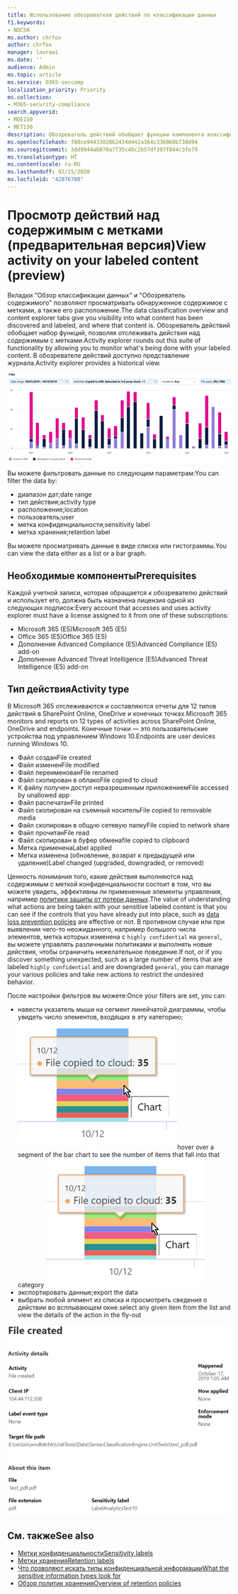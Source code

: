 ```yaml
---
title: Использование обозревателя действий по классификации данных
f1.keywords:
- NOCSH
ms.author: chrfox
author: chrfox
manager: laurawi
ms.date: ''
audience: Admin
ms.topic: article
ms.service: O365-seccomp
localization_priority: Priority
ms.collection:
- M365-security-compliance
search.appverid:
- MOE150
- MET150
description: Обозреватель действий обобщает функции компонента классификации данных, позволяя просматривать и фильтровать действия, выполняемые пользователями над содержимым с метками.
ms.openlocfilehash: f80ce94433028b2434d442a364c336060b730d94
ms.sourcegitcommit: 3dd9944a6070a7f35c4bc2b57df397f844c3fe79
ms.translationtype: HT
ms.contentlocale: ru-RU
ms.lasthandoff: 02/15/2020
ms.locfileid: "42076780"
---
```

# <a name="view-activity-on-your-labeled-content-preview"></a><span data-ttu-id="486aa-103">Просмотр действий над содержимым с метками (предварительная версия)</span><span class="sxs-lookup"><span data-stu-id="486aa-103">View activity on your labeled content (preview)</span></span>

<span data-ttu-id="486aa-104">Вкладки "Обзор классификации данных" и "Обозреватель содержимого" позволяют просматривать обнаруженное содержимое с метками, а также его расположение.</span><span class="sxs-lookup"><span data-stu-id="486aa-104">The data classification overview and content explorer tabs give you visibility into what content has been discovered and labeled, and where that content is.</span></span> <span data-ttu-id="486aa-105">Обозреватель действий обобщает набор функций, позволяя отслеживать действия над содержимым с метками.</span><span class="sxs-lookup"><span data-stu-id="486aa-105">Activity explorer rounds out this suite of functionality by allowing you to monitor what's being done with your labeled content.</span></span> <span data-ttu-id="486aa-106">В обозревателе действий доступно представление журнала.</span><span class="sxs-lookup"><span data-stu-id="486aa-106">Activity explorer provides a historical view.</span></span>

![снимок экрана: обзор обозревателя действий](../media/data-classification-activity-explorer-1.png)

<span data-ttu-id="486aa-108">Вы можете фильтровать данные по следующим параметрам:</span><span class="sxs-lookup"><span data-stu-id="486aa-108">You can filter the data by:</span></span>

- <span data-ttu-id="486aa-109">диапазон дат;</span><span class="sxs-lookup"><span data-stu-id="486aa-109">date range</span></span>
- <span data-ttu-id="486aa-110">тип действия;</span><span class="sxs-lookup"><span data-stu-id="486aa-110">activity type</span></span>
- <span data-ttu-id="486aa-111">расположение;</span><span class="sxs-lookup"><span data-stu-id="486aa-111">location</span></span>
- <span data-ttu-id="486aa-112">пользователь;</span><span class="sxs-lookup"><span data-stu-id="486aa-112">user</span></span>
- <span data-ttu-id="486aa-113">метка конфиденциальности;</span><span class="sxs-lookup"><span data-stu-id="486aa-113">sensitivity label</span></span>
- <span data-ttu-id="486aa-114">метка хранения;</span><span class="sxs-lookup"><span data-stu-id="486aa-114">retention label</span></span>


<span data-ttu-id="486aa-115">Вы можете просматривать данные в виде списка или гистограммы.</span><span class="sxs-lookup"><span data-stu-id="486aa-115">You can view the data either as a list or a bar graph.</span></span>

## <a name="prerequisites"></a><span data-ttu-id="486aa-116">Необходимые компоненты</span><span class="sxs-lookup"><span data-stu-id="486aa-116">Prerequisites</span></span>

<span data-ttu-id="486aa-117">Каждой учетной записи, которая обращается к обозревателю действий и использует его, должна быть назначена лицензия одной из следующих подписок:</span><span class="sxs-lookup"><span data-stu-id="486aa-117">Every account that accesses and uses activity explorer must have a license assigned to it from one of these subscriptions:</span></span>

- <span data-ttu-id="486aa-118">Microsoft 365 (E5)</span><span class="sxs-lookup"><span data-stu-id="486aa-118">Microsoft 365 (E5)</span></span>
- <span data-ttu-id="486aa-119">Office 365 (E5)</span><span class="sxs-lookup"><span data-stu-id="486aa-119">Office 365 (E5)</span></span>
- <span data-ttu-id="486aa-120">Дополнение Advanced Compliance (E5)</span><span class="sxs-lookup"><span data-stu-id="486aa-120">Advanced Compliance (E5) add-on</span></span>
- <span data-ttu-id="486aa-121">Дополнение Advanced Threat Intelligence (E5)</span><span class="sxs-lookup"><span data-stu-id="486aa-121">Advanced Threat Intelligence (E5) add-on</span></span>

## <a name="activity-type"></a><span data-ttu-id="486aa-122">Тип действия</span><span class="sxs-lookup"><span data-stu-id="486aa-122">Activity type</span></span>

<span data-ttu-id="486aa-123">В Microsoft 365 отслеживаются и составляются отчеты для 12 типов действий в SharePoint Online, OneDrive и конечных точках.</span><span class="sxs-lookup"><span data-stu-id="486aa-123">Microsoft 365 monitors and reports on 12 types of activities across SharePoint Online, OneDrive and endpoints.</span></span> <span data-ttu-id="486aa-124">Конечные точки — это пользовательские устройства под управлением Windows 10.</span><span class="sxs-lookup"><span data-stu-id="486aa-124">Endpoints are user devices running Windows 10.</span></span>

- <span data-ttu-id="486aa-125">Файл создан</span><span class="sxs-lookup"><span data-stu-id="486aa-125">File created</span></span>
- <span data-ttu-id="486aa-126">Файл изменен</span><span class="sxs-lookup"><span data-stu-id="486aa-126">File modified</span></span>
- <span data-ttu-id="486aa-127">Файл переименован</span><span class="sxs-lookup"><span data-stu-id="486aa-127">File renamed</span></span>
- <span data-ttu-id="486aa-128">Файл скопирован в облако</span><span class="sxs-lookup"><span data-stu-id="486aa-128">File copied to cloud</span></span>
- <span data-ttu-id="486aa-129">К файлу получен доступ неразрешенным приложением</span><span class="sxs-lookup"><span data-stu-id="486aa-129">File accessed by unallowed app</span></span>
- <span data-ttu-id="486aa-130">Файл распечатан</span><span class="sxs-lookup"><span data-stu-id="486aa-130">File printed</span></span>
- <span data-ttu-id="486aa-131">Файл скопирован на съемный носитель</span><span class="sxs-lookup"><span data-stu-id="486aa-131">File copied to removable media</span></span>
- <span data-ttu-id="486aa-132">Файл скопирован в общую сетевую папку</span><span class="sxs-lookup"><span data-stu-id="486aa-132">File copied to network share</span></span>
- <span data-ttu-id="486aa-133">Файл прочитан</span><span class="sxs-lookup"><span data-stu-id="486aa-133">File read</span></span>
- <span data-ttu-id="486aa-134">Файл скопирован в буфер обмена</span><span class="sxs-lookup"><span data-stu-id="486aa-134">file copied to clipboard</span></span>
- <span data-ttu-id="486aa-135">Метка применена</span><span class="sxs-lookup"><span data-stu-id="486aa-135">Label applied</span></span>
- <span data-ttu-id="486aa-136">Метка изменена (обновление, возврат к предыдущей или удаление)</span><span class="sxs-lookup"><span data-stu-id="486aa-136">Label changed (upgraded, downgraded, or removed)</span></span>

<span data-ttu-id="486aa-137">Ценность понимания того, какие действия выполняются над содержимым с меткой конфиденциальности состоит в том, что вы можете увидеть, эффективны ли примененные элементы управления, например [политики защиты от потери данных](data-loss-prevention-policies.md).</span><span class="sxs-lookup"><span data-stu-id="486aa-137">The value of understanding what actions are being taken with your sensitive labeled content is that you can see if the controls that you have already put into place, such as [data loss prevention policies](data-loss-prevention-policies.md) are effective or not.</span></span> <span data-ttu-id="486aa-138">В противном случае или при выявлении чего-то неожиданного, например большого числа элементов, метка которых изменена с `highly confidential` на `general`, вы можете управлять различными политиками и выполнять новые действия, чтобы ограничить нежелательное поведение.</span><span class="sxs-lookup"><span data-stu-id="486aa-138">If not, or if you discover something unexpected, such as a large number of items that are labeled `highly confidential` and are downgraded `general`, you can manage your various policies and take new actions to restrict the undesired behavior.</span></span>

<span data-ttu-id="486aa-139">После настройки фильтров вы можете:</span><span class="sxs-lookup"><span data-stu-id="486aa-139">Once your filters are set, you can:</span></span>

- <span data-ttu-id="486aa-140">навести указатель мыши на сегмент линейчатой диаграммы, чтобы увидеть число элементов, входящих в эту категорию; ![наведение указателя в обозревателе действий](../media/data-classification-activity-explorer-hover-over-2.png)</span><span class="sxs-lookup"><span data-stu-id="486aa-140">hover over a segment of the bar chart to see the number of items that fall into that category ![activity explorer hover over](../media/data-classification-activity-explorer-hover-over-2.png)</span></span>
- <span data-ttu-id="486aa-141">экспортировать данные;</span><span class="sxs-lookup"><span data-stu-id="486aa-141">export the data</span></span>
- <span data-ttu-id="486aa-142">выбрать любой элемент из списка и просмотреть сведения о действии во всплывающем окне.</span><span class="sxs-lookup"><span data-stu-id="486aa-142">select any given item from the list and view the details of the action in the fly-out</span></span>

![всплывающее окно со сведениями в обозревателе действий](../media/data-classification-activity-explorer-fly-out-3.png)

## <a name="see-also"></a><span data-ttu-id="486aa-144">См. также</span><span class="sxs-lookup"><span data-stu-id="486aa-144">See also</span></span>
- [<span data-ttu-id="486aa-145">Метки конфиденциальности</span><span class="sxs-lookup"><span data-stu-id="486aa-145">Sensitivity labels</span></span>](sensitivity-labels.md)
- [<span data-ttu-id="486aa-146">Метки хранения</span><span class="sxs-lookup"><span data-stu-id="486aa-146">Retention labels</span></span>](labels.md)
- [<span data-ttu-id="486aa-147">Что позволяют искать типы конфиденциальной информации</span><span class="sxs-lookup"><span data-stu-id="486aa-147">What the sensitive information types look for</span></span>](what-the-sensitive-information-types-look-for.md)
- [<span data-ttu-id="486aa-148">Обзор политик хранения</span><span class="sxs-lookup"><span data-stu-id="486aa-148">Overview of retention policies</span></span>](retention-policies.md)
